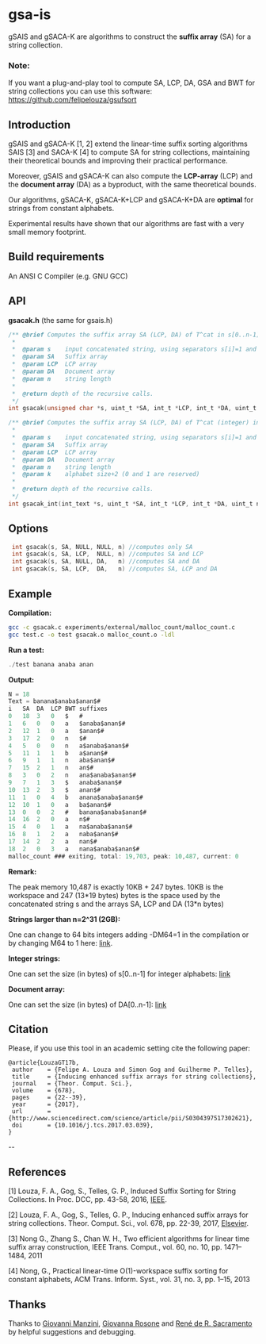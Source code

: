 # gsa-is

gSAIS and gSACA-K are algorithms to construct the **suffix array** (SA) for a string collection. 


### Note:
If you want a plug-and-play tool to compute SA, LCP, DA, GSA and BWT for string collections you can use this software: https://github.com/felipelouza/gsufsort

## Introduction

gSAIS and gSACA-K [1, 2] extend the linear-time suffix sorting algorithms SAIS
[3] and SACA-K [4] to compute SA for string collections,
maintaining their theoretical bounds and improving their practical performance.

Moreover, gSAIS and gSACA-K can also compute the **LCP-array** (LCP) and the
**document array** (DA) as a byproduct, with the same theoretical bounds.

Our algorithms, gSACA-K, gSACA-K+LCP and gSACA-K+DA are **optimal** for strings
from constant alphabets. 

Experimental results have shown that our algorithms are fast with a very small memory footprint.


## Build requirements

An ANSI C Compiler (e.g. GNU GCC)

## API

**gsacak.h** (the same for gsais.h)

```c
/** @brief Computes the suffix array SA (LCP, DA) of T^cat in s[0..n-1]
 *
 *  @param s    input concatenated string, using separators s[i]=1 and with s[n-1]=0
 *  @param SA   Suffix array 
 *  @param LCP  LCP array 
 *  @param DA   Document array
 *  @param n    string length
 * 
 *  @return depth of the recursive calls.
 */
int gsacak(unsigned char *s, uint_t *SA, int_t *LCP, int_t *DA, uint_t n);

/** @brief Computes the suffix array SA (LCP, DA) of T^cat (integer) in s[0..n-1]
 *
 *  @param s    input concatenated string, using separators s[i]=1 and with s[n-1]=0
 *  @param SA   Suffix array 
 *  @param LCP  LCP array 
 *  @param DA   Document array
 *  @param n    string length
 *  @param k    alphabet size+2 (0 and 1 are reserved)
 * 
 *  @return depth of the recursive calls.
 */
int gsacak_int(int_text *s, uint_t *SA, int_t *LCP, int_t *DA, uint_t n, uint_t k);
```

## Options

```c
 int gsacak(s, SA, NULL, NULL, n) //computes only SA
 int gsacak(s, SA, LCP,  NULL, n) //computes SA and LCP
 int gsacak(s, SA, NULL, DA,   n) //computes SA and DA
 int gsacak(s, SA, LCP,  DA,   n) //computes SA, LCP and DA
```


## Example

**Compilation:**

```sh
gcc -c gsacak.c experiments/external/malloc_count/malloc_count.c
gcc test.c -o test gsacak.o malloc_count.o -ldl
```

**Run a test:**

```c
./test banana anaba anan
```

**Output:**

```c
N = 18
Text = banana$anaba$anan$#
i	SA	DA	LCP	BWT	suffixes
0	18	3	0	$	#
1	6	0	0	a	$anaba$anan$#
2	12	1	0	a	$anan$#
3	17	2	0	n	$#
4	5	0	0	n	a$anaba$anan$#
5	11	1	1	b	a$anan$#
6	9	1	1	n	aba$anan$#
7	15	2	1	n	an$#
8	3	0	2	n	ana$anaba$anan$#
9	7	1	3	$	anaba$anan$#
10	13	2	3	$	anan$#
11	1	0	4	b	anana$anaba$anan$#
12	10	1	0	a	ba$anan$#
13	0	0	2	#	banana$anaba$anan$#
14	16	2	0	a	n$#
15	4	0	1	a	na$anaba$anan$#
16	8	1	2	a	naba$anan$#
17	14	2	2	a	nan$#
18	2	0	3	a	nana$anaba$anan$#
malloc_count ### exiting, total: 19,703, peak: 10,487, current: 0
```
**Remark:**

The peak memory 10,487 is exactly 10KB + 247 bytes.
10KB is the workspace and 247 (13\*19 bytes) bytes is the space used by the concatenated string s and the arrays SA, LCP and DA (13\*n bytes)


**Strings larger than n=2^31 (2GB):**

One can change to 64 bits integers adding -DM64=1 in the compilation or by changing M64 to 1 here: [link](https://github.com/felipelouza/gsa-is/blob/master/gsacak.h#L43).

**Integer strings:**

One can set the size (in bytes) of s\[0..n-1\] for integer alphabets: [link](https://github.com/felipelouza/gsa-is/blob/master/gsacak.h#L66)

**Document array:**

One can set the size (in bytes) of DA\[0..n-1\]: [link](https://github.com/felipelouza/gsa-is/blob/master/gsacak.h#L71)

## Citation

Please, if you use this tool in an academic setting cite the following paper:

    @article{LouzaGT17b,
     author    = {Felipe A. Louza and Simon Gog and Guilherme P. Telles},
     title     = {Inducing enhanced suffix arrays for string collections},
     journal   = {Theor. Comput. Sci.},
     volume    = {678},
     pages     = {22--39},
     year      = {2017},
     url       = {http://www.sciencedirect.com/science/article/pii/S0304397517302621},
     doi       = {10.1016/j.tcs.2017.03.039},
    }
    

--
## References

\[1\] Louza, F. A., Gog, S., Telles, G. P., Induced Suffix Sorting for String Collections. In Proc. DCC, pp. 43-58, 2016, [IEEE](http://ieeexplore.ieee.org/document/7786148/).

\[2\] Louza, F. A., Gog, S., Telles, G. P., Inducing enhanced suffix arrays for string collections. Theor. Comput. Sci., vol. 678, pp. 22-39, 2017, [Elsevier](http://www.sciencedirect.com/science/article/pii/S0304397517302621).

\[3\] Nong G., Zhang S., Chan W. H., Two efficient algorithms for linear time suffix array construction, IEEE Trans. Comput., vol. 60, no. 10, pp. 1471–1484, 2011

\[4\] Nong, G., Practical linear-time O(1)-workspace suffix sorting for constant alphabets, ACM Trans. Inform. Syst., vol. 31, no. 3, pp. 1–15, 2013

## Thanks

Thanks to [Giovanni Manzini](https://github.com/giovmanz), [Giovanna Rosone](https://github.com/giovannarosone) and [René de R. Sacramento](https://github.com/ReneSac) by helpful suggestions and debugging.
